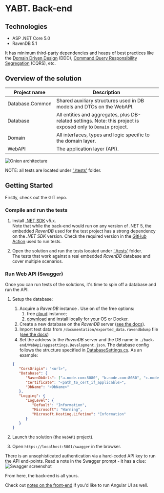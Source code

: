 # YABT. Back-end

## Technologies

- ASP .NET Core 5.0
- RavenDB 5.1

It has minimum third-party dependencies and heaps of best practices like the [Domain Driven Design](https://en.wikipedia.org/wiki/Domain-driven_design) (DDD), [Command Query Responsibility Segregation](https://martinfowler.com/bliki/CQRS.html) (CQRS), etc.

## Overview of the solution

| Project name    | Description                                                                                                    |
| --------------- | -------------------------------------------------------------------------------------------------------------- |
| Database.Common | Shared auxiliary structures used in DB models and DTOs on the WebAPI.                                          |
| Database        | All entities and aggregates, plus DB-related settings. Note: this project is exposed only to `Domain` project. |
| Domain          | All interfaces, types and logic specific to the domain layer.                                                  |
| WebAPI          | The application layer (API).                                                                                   |

![Onion architecture](../documentation/projects-diagram.png)

NOTE: all tests are located under ['./tests'](../tests/) folder.

## Getting Started

Firstly, check out the GIT repo.

### Compile and run the tests

1. Install [.NET SDK](https://dotnet.microsoft.com/download) v5.x.<br>
   Note that while the back-end would run on any version of .NET 5, the embedded _RavenDB_ used for the test project has a strong dependency on the _.NET SDK_ version. Check the required version in the [GitHub Action](../.github/workflows/dotnet-core.yml) used to run tests.

2. Open the solution and run the tests located under ['./tests'](../tests/) folder.<br>
   The tests that work against a real embedded _RavenDB_ database and cover multiple scenarios.

### Run Web API (Swagger)

Once you can run tests of the solutions, it's time to spin off a database and run the API.

1. Setup the database:
   1. Acquire a _RavenDB_ instance . Use on of the free options:
      1. free [cloud](https://cloud.ravendb.net/) instance;
      2. [download](https://ravendb.net/download) and install locally for your OS or Docker.
   2. Create a new database on the _RavenDB_ server ([see the docs](https://ravendb.net/docs/article-page/latest/csharp/studio/server/databases/create-new-database/general-flow)). 
   3. Import test data from `/documentation/exported_data.ravendbdump` file ([see the docs](https://ravendb.net/docs/article-page/latest/csharp/studio/database/tasks/import-data/import-data-file))
   4. Set the address to the _RavenDB_ server and the DB name in `./back-end/WebApi/appsettings.Development.json`. The database config follows the structure specified in [DatabaseSettings.cs](./back-end/Database/DataBase.Common/Configuration/DatabaseSettings.cs). As an example:
   ```json
   {
      "CorsOrigin": "<url>",
      "Database": {
         "RavenDbUrls": ["a.node.com:8080", "b.node.com:8080", "c.node.com:8080"],
         "Certificate": "<path_to_cert_if_applicable>",
         "DbName": "<DbName>"
      },
      "Logging": {
         "LogLevel": {
            "Default": "Information",
            "Microsoft": "Warning",
            "Microsoft.Hosting.Lifetime": "Information"
         }
      }
   }
   ```
   
2. Launch the solution (the `WebAPI` project).
3. Open `https://localhost:5001/swagger` in the browser.

There is an unsophisticated authentication via a hard-coded API key to run the API end-points. Read a note in the Swagger prompt - it has a clue:
![Swagger screenshot](../documentation/apikey-auth.png)

From here, the back-end is all yours.

Check out [notes on the front-end](../front-end/READM.md) if you'd like to run Angular UI as well.
